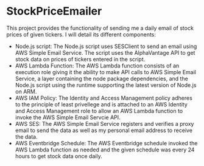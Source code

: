 # StockPriceEmailer
This project provides the functionality of sending me a daily email of stock prices of given tickers. I will detail its different components:
 - Node.js script: The Node.js script uses SESClient to send an email using AWS Simple Email Service. The script uses the AlphaVantage API to get stock data on prices of tickers entered in the script. 
 - AWS Lambda Function: The AWS Lambda function consists of an execution role giving it the ability to make API calls to AWS Simple Email Service, a layer containing the node package dependencies, and the Node.js script using the runtime supporting the latest version of Node.js on ARM.
 - AWS IAM Policy: The Identity and Access Management policy adheres to the principle of least privellege and is attached to an AWS Identity and Access Management role to allow an AWS Lambda function to invoke the AWS Simple Email Servcie API.
 - AWS SES: The AWS Simple Email Service registers and verifies a proxy email to send the data as well as my personal email address to receive the data. 
 - AWS Eventbridge Schedule: The AWS Eventbridge schedule invoked the AWS Lambda function as needed and the given schedule was every 24 hours to get stock data once daily.
